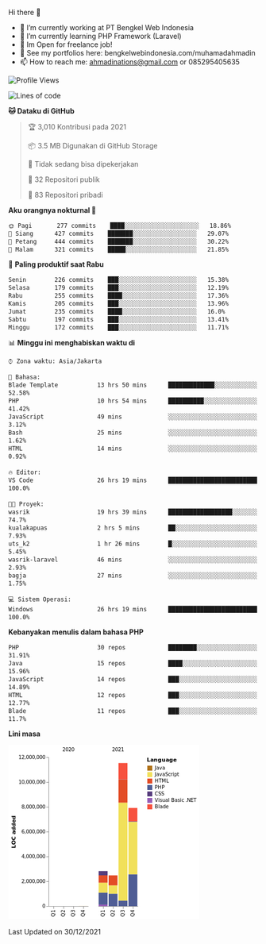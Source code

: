 Hi there 👋

- 🔭 I’m currently working at PT Bengkel Web Indonesia
- 🌱 I’m currently learning PHP Framework (Laravel)
- 📂 Im Open for freelance job!
- 🧷 See my portfolios here: bengkelwebindonesia.com/muhamadahmadin
- 📫 How to reach me: ahmadinations@gmail.com or 085295405635


<!--START_SECTION:waka-->
![Profile Views](http://img.shields.io/badge/Profil%20dilihat-3-blue)

![Lines of code](https://img.shields.io/badge/Sejak%20Hello%20World%20aku%20telah%20menulis-25%20Million%20baris%20kode-blue)

**🐱 Dataku di GitHub** 

> 🏆 3,010 Kontribusi pada 2021
 > 
> 📦 3.5 MB Digunakan di GitHub Storage 
 > 
> 🚫 Tidak sedang bisa dipekerjakan
 > 
> 📜 32 Repositori publik 
 > 
> 🔑 83 Repositori pribadi  
 > 
**Aku orangnya nokturnal 🦉** 

```text
🌞 Pagi       277 commits    ████░░░░░░░░░░░░░░░░░░░░░   18.86% 
🌆 Siang      427 commits    ███████░░░░░░░░░░░░░░░░░░   29.07% 
🌃 Petang     444 commits    ███████░░░░░░░░░░░░░░░░░░   30.22% 
🌙 Malam      321 commits    █████░░░░░░░░░░░░░░░░░░░░   21.85%

```
📅 **Paling produktif saat Rabu** 

```text
Senin        226 commits    ███░░░░░░░░░░░░░░░░░░░░░░   15.38% 
Selasa       179 commits    ███░░░░░░░░░░░░░░░░░░░░░░   12.19% 
Rabu         255 commits    ████░░░░░░░░░░░░░░░░░░░░░   17.36% 
Kamis        205 commits    ███░░░░░░░░░░░░░░░░░░░░░░   13.96% 
Jumat        235 commits    ████░░░░░░░░░░░░░░░░░░░░░   16.0% 
Sabtu        197 commits    ███░░░░░░░░░░░░░░░░░░░░░░   13.41% 
Minggu       172 commits    ███░░░░░░░░░░░░░░░░░░░░░░   11.71%

```


📊 **Minggu ini menghabiskan waktu di** 

```text
⌚︎ Zona waktu: Asia/Jakarta

💬 Bahasa: 
Blade Template           13 hrs 50 mins      █████████████░░░░░░░░░░░░   52.58% 
PHP                      10 hrs 54 mins      ██████████░░░░░░░░░░░░░░░   41.42% 
JavaScript               49 mins             ░░░░░░░░░░░░░░░░░░░░░░░░░   3.12% 
Bash                     25 mins             ░░░░░░░░░░░░░░░░░░░░░░░░░   1.62% 
HTML                     14 mins             ░░░░░░░░░░░░░░░░░░░░░░░░░   0.92%

🔥 Editor: 
VS Code                  26 hrs 19 mins      █████████████████████████   100.0%

🐱‍💻 Proyek: 
wasrik                   19 hrs 39 mins      ██████████████████░░░░░░░   74.7% 
kualakapuas              2 hrs 5 mins        ██░░░░░░░░░░░░░░░░░░░░░░░   7.93% 
uts_k2                   1 hr 26 mins        █░░░░░░░░░░░░░░░░░░░░░░░░   5.45% 
wasrik-laravel           46 mins             ░░░░░░░░░░░░░░░░░░░░░░░░░   2.93% 
bagja                    27 mins             ░░░░░░░░░░░░░░░░░░░░░░░░░   1.75%

💻 Sistem Operasi: 
Windows                  26 hrs 19 mins      █████████████████████████   100.0%

```

**Kebanyakan menulis dalam bahasa PHP** 

```text
PHP                      30 repos            ████████░░░░░░░░░░░░░░░░░   31.91% 
Java                     15 repos            ████░░░░░░░░░░░░░░░░░░░░░   15.96% 
JavaScript               14 repos            ███░░░░░░░░░░░░░░░░░░░░░░   14.89% 
HTML                     12 repos            ███░░░░░░░░░░░░░░░░░░░░░░   12.77% 
Blade                    11 repos            ███░░░░░░░░░░░░░░░░░░░░░░   11.7%

```


**Lini masa**

![Chart not found](https://raw.githubusercontent.com/MuhamadAhmadin/MuhamadAhmadin/master/charts/bar_graph.png) 


 Last Updated on 30/12/2021
<!--END_SECTION:waka-->
